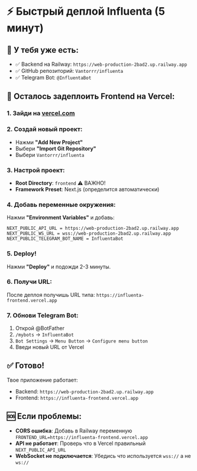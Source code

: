 # ⚡ Быстрый деплой Influenta (5 минут)

## 🎯 У тебя уже есть:

- ✅ Backend на Railway: `https://web-production-2bad2.up.railway.app`
- ✅ GitHub репозиторий: `Vantorrr/influenta`
- ✅ Telegram Bot: `@InfluentaBot`

## 🚀 Осталось задеплоить Frontend на Vercel:

### 1. Зайди на [vercel.com](https://vercel.com)

### 2. Создай новый проект:
- Нажми **"Add New Project"**
- Выбери **"Import Git Repository"**
- Выбери `Vantorrr/influenta`

### 3. Настрой проект:
- **Root Directory**: `frontend` ⚠️ ВАЖНО!
- **Framework Preset**: Next.js (определится автоматически)

### 4. Добавь переменные окружения:

Нажми **"Environment Variables"** и добавь:

```
NEXT_PUBLIC_API_URL = https://web-production-2bad2.up.railway.app
NEXT_PUBLIC_WS_URL = wss://web-production-2bad2.up.railway.app
NEXT_PUBLIC_TELEGRAM_BOT_NAME = InfluentaBot
```

### 5. Deploy!

Нажми **"Deploy"** и подожди 2-3 минуты.

### 6. Получи URL:

После деплоя получишь URL типа:
`https://influenta-frontend.vercel.app`

### 7. Обнови Telegram Bot:

1. Открой @BotFather
2. `/mybots` → `InfluentaBot`
3. `Bot Settings` → `Menu Button` → `Configure menu button`
4. Введи новый URL от Vercel

## ✅ Готово!

Твое приложение работает:
- Backend: `https://web-production-2bad2.up.railway.app`
- Frontend: `https://influenta-frontend.vercel.app`

## 🆘 Если проблемы:

- **CORS ошибка**: Добавь в Railway переменную `FRONTEND_URL=https://influenta-frontend.vercel.app`
- **API не работает**: Проверь что в Vercel правильный `NEXT_PUBLIC_API_URL`
- **WebSocket не подключается**: Убедись что используется `wss://` а не `ws://`
